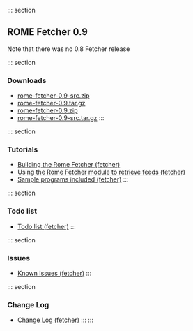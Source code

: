 ::: section
## ROME Fetcher 0.9

Note that there was no 0.8 Fetcher release

::: section
### Downloads

-   [rome-fetcher-0.9-src.zip](./rome-fetcher-0.9-src.zip)
-   [rome-fetcher-0.9.tar.gz](./rome-fetcher-0.9.tar.gz)
-   [rome-fetcher-0.9.zip](./rome-fetcher-0.9.zip)
-   [rome-fetcher-0.9-src.tar.gz](./rome-fetcher-0.9-src.tar.gz)
:::

::: section
### Tutorials

-   [Building the Rome Fetcher
    (fetcher)](../BuildingTheRomeFetcher.html)
-   [Using the Rome Fetcher module to retrieve feeds
    (fetcher)](../UsingTheRomeFetcherModuleToRetrieveFeeds.html)
-   [Sample programs included (fetcher)](../SampleProgramsIncluded.html)
:::

::: section
### Todo list

-   [Todo list (fetcher)](../TodoList.html)
:::

::: section
### Issues

-   [Known Issues (fetcher)](../KnownIssues.html)
:::

::: section
### Change Log

-   [Change Log (fetcher)](../ChangeLog.html)
:::
:::
